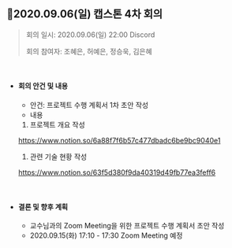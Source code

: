 ## 📍**2020.09.06(일) 캡스톤 4차 회의**

> 회의 일시: 2020.09.06(일) 22:00 Discord
>
> 회의 참여자: 조혜은, 허예은, 정승욱, 김은혜

</br>

- #### 회의 안건 및 내용

  - 안건: 프로젝트 수행 계획서 1차 초안 작성
  - 내용

  1. 프로젝트 개요 작성

  https://www.notion.so/6a88f7f6b57c477dbadc6be9bc9040e1

  1. 관련 기술 현황 작성

  https://www.notion.so/63f5d380f9da40319d49fb77ea3feff6

  

</br>



- #### 결론 및 향후 계획
  - 교수님과의 Zoom Meeting을 위한 프로젝트 수행 계획서 초안 작성
  - 2020.09.15(화) 17:10 - 17:30 Zoom Meeting 예정